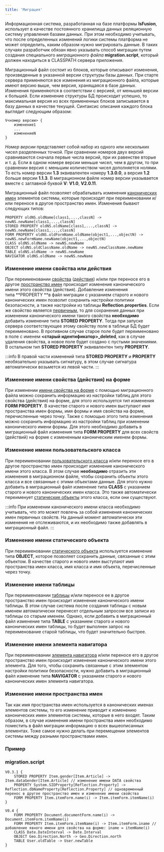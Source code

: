```yaml
---
title: 'Миграция'
---
```


Информационная система, разработанная на базе платформы **lsFusion**, использует в качестве постоянного хранилища данных реляционную систему управления базами данных. При этом необходимо учитывать, что после определенных изменений логики системы платформа не может определить, каким образом нужно мигрировать данные. В таких случаях разработчик обязан явно указывать способ миграции путем создания специального *миграционного файла* **migration.script**, который должен находиться в CLASSPATH сервера приложения.

Миграционный файл состоит из блоков, которые описывают изменения, произведенные в указанной версии структуры базы данных. При старте сервера применяются все изменения из миграционного файла, которые имеют версию выше, чем версия, хранящаяся в базе данных. Изменения применяются в соответствии с версией, от меньшей версии к большей. Если изменение структуры БД происходит успешно, то максимальная версия из всех примененных блоков записывается в базу данных в качестве текущей. Синтаксис описания каждого блока выглядит следующим образом:

    V<номер версии> {
        изменение1
        ...
        изменениеN 
    }

*Номер версии* представляет собой набор из одного или нескольких чисел разделенных точкой. При сравнении номеров двух версий сравниваются сначала первые числа версий, при их равенстве вторые и т. д. Если в одном номере версии меньше чисел, чем в другом, то при сравнении версия с меньшим количеством чисел дополняется нолями. То есть номер версии **1.3** эквивалентен номеру **1.3.0.0**, а версия **1.2** больше версии **1.1.3**. В миграционном файле номер версии указывается вместе с заглавной буквой **V**: **V1.0**, **V2.0.11**.

Миграционный файл позволяет обрабатывать изменения [канонических имен](Naming.md#canonicalname) элементов системы, которые происходят при переименовании и/или переносе в другое пространство имен. Изменения бывают следующих типов: 

    PROPERTY oldNS.oldName[class1,...,classN] -> newNS.newName[class1,...,classN]
    STORED PROPERTY oldNS.oldName[class1,...,classN] -> newNS.newName[class1,...,classN]
    FORM PROPERTY oldNS.oldFormName.oldName(object1,...,objectN) -> newNS.newFormName.newName(object1,...,objectN)  
    CLASS oldNS.oldName -> newNS.newName
    OBJECT oldNS.oldClassName.oldName -> newNS.newClassName.newName
    TABLE oldNS.oldName -> newNS.newName
    NAVIGATOR oldNS.oldName -> newNS.newName

### Изменение имени свойства или действия

При переименовании [свойства](Properties.md) ([действия](Actions.md)) и/или при переносе его в другое [пространство имен](Naming.md#namespace) происходит изменение канонического имени этого свойства (действия). Добавление изменения типа **PROPERTY **в файл миграции с указанием старого и нового канонических имен позволит сохранить настройки политики безопасности, а также настройки из таблицы **Reflection.properties**. Если же свойство является [первичным](Data_properties_DATA_.md), то для сохранения данных при изменении канонического имени такого свойства **необходимо** добавить изменение типа **STORED PROPERTY**. Тогда при запуске сервера соответствующее этому свойству поле в таблице БД будет переименовано. В противном случае старое поле будет переименовано в поле с именем **<старый идентификатор\>\_deleted**, как в случае удаления свойства, а новое поле будет создано с пустыми значениями. В остальном тип **STORED PROPERTY** эквивалентен типу **PROPERTY**.


:::info
В правой части изменений типа **STORED PROPERTY** и **PROPERTY** необязательно указывать сигнатуру, в этом случае сигнатура автоматически возьмется из левой части.
:::

### Изменение имени свойства (действия) на форме

При изменении [имени свойства на форме](Properties_and_actions_block.md#name-broken) с помощью миграционного файла можно сохранить информацию из настройки таблиц для этого свойства (действия) на форме, для этого иcпользуется тип изменения **FORM PROPERTY**. В качестве старого и нового имен выступают имя пространства имен формы, имя формы и имя свойства на форме, перечисленные через точку. Также с помощью этого типа изменения можно сохранить информацию из настройки таблиц при изменении канонического имени формы. Для этого необходимо добавить в миграционный файл изменения типа **FORM PROPERTY** для всех свойств (действий) на форме с измененным каноническим именем формы.

### Изменение имени пользовательского класса

При переименовании [пользовательского класса](User_classes.md) и/или переносе его в другое пространство имен происходит изменение канонического имени этого класса. В этом случае **необходимо** отразить эти изменения в миграционном файле, чтобы сохранить объекты этого класса и все связанные с этими объектами данные. Для этого нужно добавить в миграционный файл изменение типа **CLASS** с указанием старого и нового канонических имен класса. Это также автоматически переименует [статические объекты](Static_objects.md) этого класса, если они существуют. 


:::info
При изменении канонического имени класса необходимо учитывать, что это может повлечь за собой изменения канонических имен первичных свойств. На данный момент автоматически эти изменения не отслеживаются, и их необходимо также добавлять в миграционный файл.
:::

### Изменение имени статического объекта

При переименовании [статического объекта](Static_objects.md) используется изменение типа **OBJECT**, которое позволяет сохранить данные, связанные с этим объектом. В качестве старого и нового имен выступают имя пространства имен класса, имя класса и имя объекта, перечисленные через точку. 

### Изменение имени таблицы

При переименовании [таблицы](Tables.md) и/или переносе ее в другое пространство имен происходит изменение канонического имени таблицы. В этом случае система после создания таблицы с новым именем автоматически перенесет отдельным запросом все записи из таблицы со старым именем. Однако, если добавить в миграционный файл изменение типа **TABLE** с указанием старого и нового канонических имен таблицы, то будет выполнен запрос на переименование старой таблицы, что будет значительно быстрее.

### Изменение имени элемента навигатора

При переименовании [элемента навигатора](Navigator.md) и/или переносе его в другое пространство имен происходит изменение канонического имени этого элемента. Для того, чтобы сохранить связанные с этим элементом настройки политики безопасности, нужно добавить в миграционный файл изменение типа **NAVIGATOR** с указанием старого и нового канонических имен элемента навигатора. 

### Изменение имени пространства имен

Так как имя пространства имен используется в канонических именах элементов системы, то его изменение приводит к изменению канонических имен элементов системы, которые в него входят. Таким образом, в случае изменения имени пространства имен необходимо поместить в файл миграции информацию о всех вышеописанных элементах. Тоже самое нужно делать при перемещении элементов системы между разными пространствами имен.

### Пример

### migration.script

    V0.3.1 {
        STORED PROPERTY Item.gender[Item.Article] -> Item.dataGender[Item.Article] // изменение имени DATA свойства
        PROPERTY System.SIDProperty[Reflection.Property] -> Reflection.dbNameProperty[Reflection.Property] // одновременный перенос в другое пространство имен и изменение имени свойства
        FORM PROPERTY Item.itemForm.name(i) -> Item.itemForm.itemName(i)
    }
     
    V0.4 {
        FORM PROPERTY Document.documentForm.name(i) -> Document.itemForm.itemName(i)
        FORM PROPERTY Item.itemForm.itemName(i) -> Item.itemForm.iname // добавление явного имени для свойства на форме: iname = itemName(i)
        CLASS Date.DateInterval -> Date.Interval
        OBJECT Geo.Direction.North -> Geo.Direction.north
        TABLE User.oldTable -> User.newTable
    }
